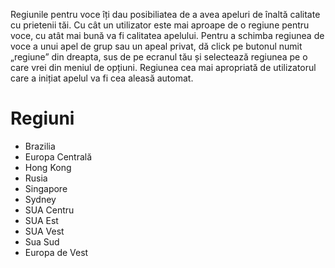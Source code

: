 <!-- TITLE: Regiunile Pentru Voce -->
<!-- SUBTITLE: Regiunile Pentru Voce pe Discord -->

Regiunile pentru voce îți dau posibiliatea de a avea apeluri de înaltă calitate cu prietenii tăi. Cu cât un utilizator este mai aproape de o regiune pentru voce, cu atât mai bună va fi calitatea apelului. Pentru a schimba regiunea de voce a unui apel de grup sau un apeal privat, dă click pe butonul numit „regiune” din dreapta, sus de pe ecranul tău și selectează regiunea pe o care vrei din meniul de opțiuni. Regiunea cea mai apropriată de utilizatorul care a inițiat apelul va fi cea aleasă automat.

# Regiuni

- Brazilia
- Europa Centrală
- Hong Kong
- Rusia
- Singapore
- Sydney
- SUA Centru
- SUA Est
- SUA Vest
- Sua Sud
- Europa de Vest